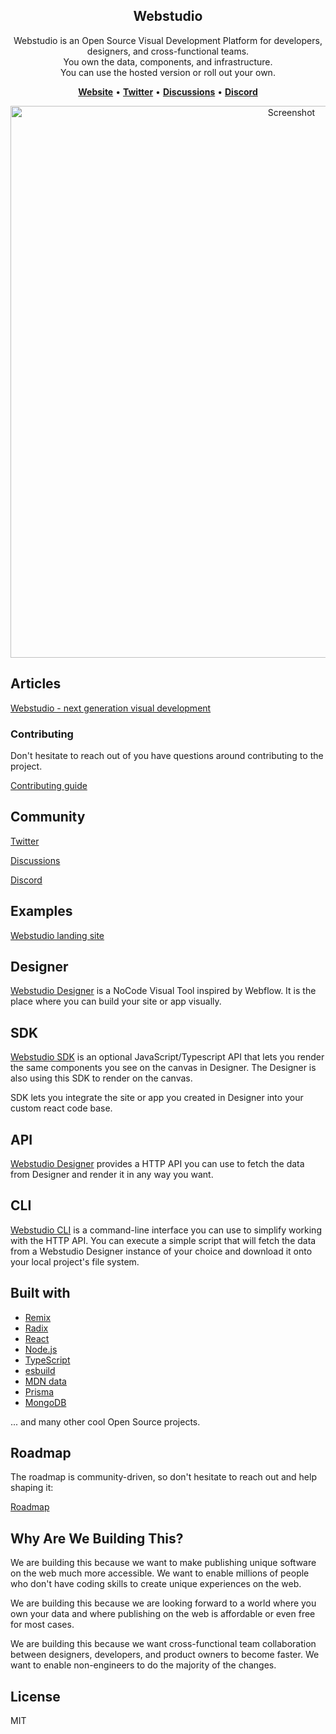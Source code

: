 <section align="center">
   <h1>Webstudio</h1>

Webstudio is an Open Source Visual Development Platform for developers, designers, and cross-functional teams.<br />
You own the data, components, and infrastructure.<br />
You can use the hosted version or roll out your own.

[**Website**](https://webstudio.is) • [**Twitter**](https://twitter.com/webstudiois) • [**Discussions**](https://github.com/webstudio-is/webstudio/discussions) • [**Discord**](https://discord.gg/UNdyrDkq5r)

   <img width="883" alt="Screenshot" src="https://user-images.githubusercontent.com/52824/159119092-0f2f22d9-846d-4f89-95fd-41b7f18f3aee.png">

</section>

## Articles

[Webstudio - next generation visual development](https://dev.to/oleg008/webstudio-next-generation-visual-development-4d0d)

### Contributing

Don't hesitate to reach out of you have questions around contributing to the project.

[Contributing guide](https://github.com/webstudio-is/webstudio/blob/main/docs/contributing.md)

## Community

[Twitter](https://twitter.com/webstudiois)

[Discussions](https://github.com/webstudio-is/webstudio/discussions)

[Discord](https://discord.gg/UNdyrDkq5r)

## Examples

[Webstudio landing site](https://github.com/webstudio-is/webstudio-landing)

## Designer

[Webstudio Designer](https://github.com/webstudio-is/webstudio-designer) is a NoCode Visual Tool inspired by Webflow. It is the place where you can build your site or app visually.

## SDK

[Webstudio SDK](https://github.com/webstudio-is/webstudio-sdk) is an optional JavaScript/Typescript API that lets you render the same components you see on the canvas in Designer. The Designer is also using this SDK to render on the canvas.

SDK lets you integrate the site or app you created in Designer into your custom react code base.

## API

[Webstudio Designer](https://github.com/webstudio-is/webstudio-designer) provides a HTTP API you can use to fetch the data from Designer and render it in any way you want.

## CLI

[Webstudio CLI](https://github.com/webstudio-is/webstudio-cli) is a command-line interface you can use to simplify working with the HTTP API. You can execute a simple script that will fetch the data from a Webstudio Designer instance of your choice and download it onto your local project's file system.

## Built with

- [Remix](https://remix.run/)
- [Radix](https://www.radix-ui.com/)
- [React](https://reactjs.org/)
- [Node.js](https://nodejs.org/)
- [TypeScript](https://www.typescriptlang.org/)
- [esbuild](https://esbuild.github.io/)
- [MDN data](https://github.com/mdn/data)
- [Prisma](https://www.prisma.io/)
- [MongoDB](https://www.mongodb.com/)

... and many other cool Open Source projects.

## Roadmap

The roadmap is community-driven, so don't hesitate to reach out and help shaping it:

[Roadmap](https://github.com/orgs/webstudio-is/projects/1)

## Why Are We Building This?

We are building this because we want to make publishing unique software on the web much more accessible. We want to enable millions of people who don't have coding skills to create unique experiences on the web.

We are building this because we are looking forward to a world where you own your data and where publishing on the web is affordable or even free for most cases.

We are building this because we want cross-functional team collaboration between designers, developers, and product owners to become faster. We want to enable non-engineers to do the majority of the changes.

## License

MIT
